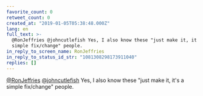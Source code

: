 ```yaml
---
favorite_count: 0
retweet_count: 0
created_at: "2019-01-05T05:38:48.000Z"
lang: en
full_text: >-
  @RonJeffries @johncutlefish Yes, I also know these "just make it, it's a
  simple fix/change" people.
in_reply_to_screen_name: RonJeffries
in_reply_to_status_id_str: "1081308298173911040"
replies: []
---
```


[@RonJeffries](https://twitter.com/RonJeffries)
[@johncutlefish](https://twitter.com/johncutlefish) Yes, I also know these "just
make it, it's a simple fix/change" people.
